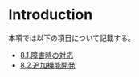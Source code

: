 # Introduction
本項では以下の項目について記載する。

* [8.1.障害時の対応](./8_OperationAndMaintenance/8-1_Incident.html)
* [8.2.追加機能開発](./8_OperationAndMaintenance/8-2_FunctionDevelopment.html) 